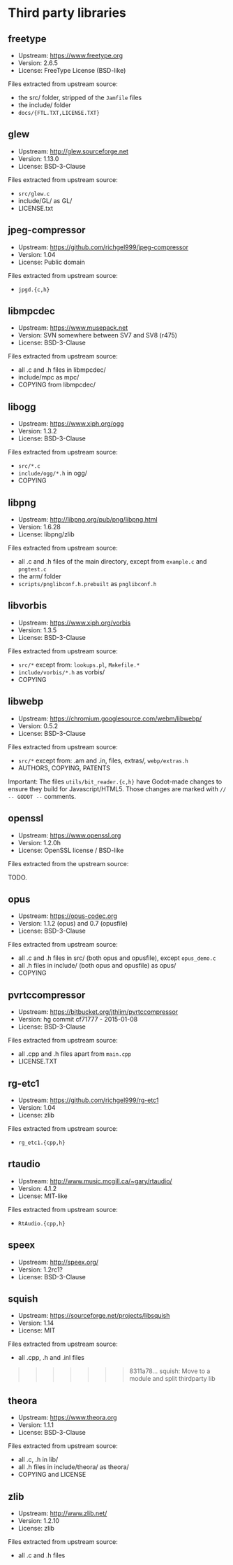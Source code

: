 # Third party libraries


## freetype

- Upstream: https://www.freetype.org
- Version: 2.6.5
- License: FreeType License (BSD-like)

Files extracted from upstream source:

- the src/ folder, stripped of the `Jamfile` files
- the include/ folder
- `docs/{FTL.TXT,LICENSE.TXT}`


## glew

- Upstream: http://glew.sourceforge.net
- Version: 1.13.0
- License: BSD-3-Clause

Files extracted from upstream source:

- `src/glew.c`
- include/GL/ as GL/
- LICENSE.txt


## jpeg-compressor

- Upstream: https://github.com/richgel999/jpeg-compressor
- Version: 1.04
- License: Public domain

Files extracted from upstream source:

- `jpgd.{c,h}`


## libmpcdec

- Upstream: https://www.musepack.net
- Version: SVN somewhere between SV7 and SV8 (r475)
- License: BSD-3-Clause

Files extracted from upstream source:

- all .c and .h files in libmpcdec/
- include/mpc as mpc/
- COPYING from libmpcdec/


## libogg

- Upstream: https://www.xiph.org/ogg
- Version: 1.3.2
- License: BSD-3-Clause

Files extracted from upstream source:

- `src/*.c`
- `include/ogg/*.h` in ogg/
- COPYING


## libpng

- Upstream: http://libpng.org/pub/png/libpng.html
- Version: 1.6.28
- License: libpng/zlib

Files extracted from upstream source:

- all .c and .h files of the main directory, except from
  `example.c` and `pngtest.c`
- the arm/ folder
- `scripts/pnglibconf.h.prebuilt` as `pnglibconf.h`


## libvorbis

- Upstream: https://www.xiph.org/vorbis
- Version: 1.3.5
- License: BSD-3-Clause

Files extracted from upstream source:

- `src/*` except from: `lookups.pl`, `Makefile.*`
- `include/vorbis/*.h` as vorbis/
- COPYING


## libwebp

- Upstream: https://chromium.googlesource.com/webm/libwebp/
- Version: 0.5.2
- License: BSD-3-Clause

Files extracted from upstream source:

- `src/*` except from: .am and .in, files, extras/, `webp/extras.h`
- AUTHORS, COPYING, PATENTS

Important: The files `utils/bit_reader.{c,h}` have Godot-made
changes to ensure they build for Javascript/HTML5. Those
changes are marked with `// -- GODOT --` comments.


## openssl

- Upstream: https://www.openssl.org
- Version: 1.2.0h
- License: OpenSSL license / BSD-like

Files extracted from the upstream source:

TODO.


## opus

- Upstream: https://opus-codec.org
- Version: 1.1.2 (opus) and 0.7 (opusfile)
- License: BSD-3-Clause

Files extracted from upstream source:

- all .c and .h files in src/ (both opus and opusfile),
  except `opus_demo.c`
- all .h files in include/ (both opus and opusfile) as opus/
- COPYING


## pvrtccompressor

- Upstream: https://bitbucket.org/jthlim/pvrtccompressor
- Version: hg commit cf71777 - 2015-01-08
- License: BSD-3-Clause

Files extracted from upstream source:

- all .cpp and .h files apart from `main.cpp`
- LICENSE.TXT


## rg-etc1

- Upstream: https://github.com/richgel999/rg-etc1
- Version: 1.04
- License: zlib

Files extracted from upstream source:

- `rg_etc1.{cpp,h}`


## rtaudio

- Upstream: http://www.music.mcgill.ca/~gary/rtaudio/
- Version: 4.1.2
- License: MIT-like

Files extracted from upstream source:

- `RtAudio.{cpp,h}`


## speex

- Upstream: http://speex.org/
- Version: 1.2rc1?
- License: BSD-3-Clause


## squish

- Upstream: https://sourceforge.net/projects/libsquish
- Version: 1.14
- License: MIT

Files extracted from upstream source:

- all .cpp, .h and .inl files
>>>>>>> 8311a78... squish: Move to a module and split thirdparty lib


## theora

- Upstream: https://www.theora.org
- Version: 1.1.1
- License: BSD-3-Clause

Files extracted from upstream source:

- all .c, .h in lib/
- all .h files in include/theora/ as theora/
- COPYING and LICENSE


## zlib

- Upstream: http://www.zlib.net/
- Version: 1.2.10
- License: zlib

Files extracted from upstream source:

- all .c and .h files
